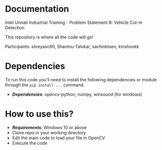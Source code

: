 # Documentation
Intel Unnati Industrial Training - Problem Statement 8: Vehicle Cut-in Detection

This repository is where all the code will go!

Participants: shreyasc60, Shantnu-Talokar, sachinbisen, kinshookk

# Dependencies
To run this code you'll need to install the following dependencies or module through the 
`pip install ...` command.

- ***Dependencies***:    opencv-python, numpy, winsound (for windows)

# How to use this? 
- ***Requirements***: Windows 10 or above
- Clone repo in your working directory
- Edit the main code to load your file in OpenCV
- Execute the code 


